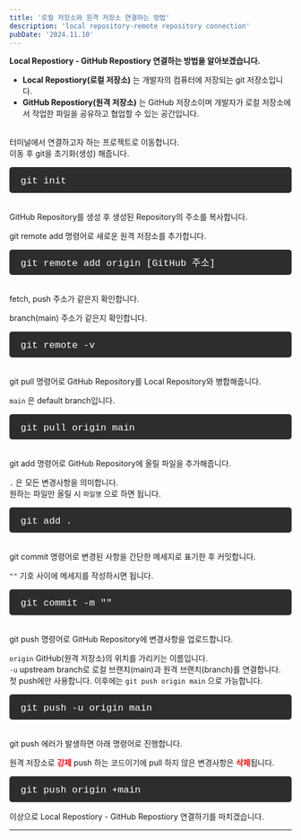 ```yaml
---
title: '로컬 저장소와 원격 저장소 연결하는 방법'
description: 'local repository-remote repository connection'
pubDate: '2024.11.10'
---
```


**Local Repostiory - GitHub Repostiory 연결하는 방법을 알아보겠습니다.**

- **Local Repostiory(로컬 저장소)** 는 개발자의 컴퓨터에 저장되는 git 저장소입니다.
- **GitHub Repostiory(원격 저장소)** 는 GitHub 저장소이며 개발자가 로컬 저장소에서 작업한
  파일을 공유하고 협업할 수 있는 공간입니다.

<br/>
터미널에서 연결하고자 하는 프로젝트로 이동합니다.

<br>
이동 후 git을 초기화(생성) 해줍니다.

<div class="terminal">
git init
</div>

<br>
GitHub Repository를 생성 후 생성된 Repository의 주소를 복사합니다.

git remote add 명령어로 새로운 원격 저장소를 추가합니다.

<div class="terminal">
git remote add origin [GitHub 주소]
</div>

<br>
fetch, push 주소가 같은지 확인합니다.

branch(main) 주소가 같은지 확인합니다.

<div class="terminal">
git remote -v
</div>

<br>
git pull 명령어로 GitHub Repository를 Local Repository와 병합해줍니다.

`main` 은 default branch입니다.

<div class="terminal">
git pull origin main
</div>

<br>
git add 명령어로 GitHub Repository에 올릴 파일을 추가해줍니다.

`.` 은 모든 변경사항을 의미합니다.  
원하는 파일만 올릴 시 `파일명` 으로 하면 됩니다.

<div class="terminal">
git add .
</div>

<br>
git commit 명령어로 변경된 사항을 간단한 메세지로 표기한 후 커밋합니다.

`""` 기호 사이에 메세지를 작성하시면 됩니다.

<div class="terminal">
git commit -m ""
</div>

<br>
git push 명령어로 GitHub Repository에 변경사항을 업로드합니다.

`origin` GitHub(원격 저장소)의 위치를 가리키는 이름입니다.  
`-u` upstream branch로 로컬 브랜치(main)과 원격 브랜치(branch)를 연결합니다.  
첫 push에만 사용합니다. 이후에는 `git push origin main` 으로 가능합니다.

<div class="terminal">
git push -u origin main
</div>

<br>
git push 에러가 발생하면 아래 명령어로 진행합니다.

원격 저장소로 <span style="color: red; font-weight: bold;">강제</span> push 하는 코드이기에 pull 하지 않은 변경사항은 <span style="color: red; font-weight: bold;">삭제</span>됩니다.

<div class="terminal">
git push origin +main
</div>

이상으로 Local Repostiory - GitHub Repostiory 연결하기를 마치겠습니다.

---

<style>
h1 {
    font-size: 2em;
    margin-bottom: 20px;
}


.terminal {
    background-color: #2d2d2d; 
    color: #ffffff; 
    padding: 15px 10px 10px 20px;
    border-radius: 5px;
    font-family: 'Courier New', monospace;
    font-size: 17px;
    line-height: 1.2;
    overflow-x: auto;
    margin: 15px 0;
}
</style>

<script
  src="https://utteranc.es/client.js"
  repo="tjsgh1217/tjsgh1217.github.io"
  issue-term="pathname"
  theme="github-light"
  crossorigin="anonymous"
  async
></script>
